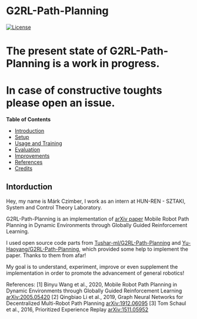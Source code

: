 # G2RL-Path-Planning
[![License](https://img.shields.io/badge/license-MIT-blue.svg)](https://github.com/CIMBIBOY/G2RL-Path-Planning/blob/master/LICENSE)

# The present state of G2RL-Path-Planning is a work in progress. 
# In case of constructive toughts please open an issue.

__Table of Contents__
- [Introduction](#introduction)
- [Setup](#setup)
- [Usage and Training](#usage-and-training)
- [Evaluation](#evaluation)
- [Improvements](#improvements)
- [References](#references)
- [Credits](#credits)

## Intorduction

Hey, my name is Márk Czimber, I work as an intern at HUN-REN - SZTAKI, System and Control Theory Laboratory. 

G2RL-Path-Planning is an implementation of [arXiv paper](https://arxiv.org/abs/2005.05420) Mobile Robot Path Planning in Dynamic Environments through Globally Guided Reinforcement Learning.

I used open source code parts from [Tushar-ml/G2RL-Path-Planning](https://github.com/Tushar-ml/G2RL-Path-Planning) and [Yu-Haoyang/G2RL-Path-Planning](https://github.com/Yu-Haoyang/G2RL-Path-Planning), which provided some help to implement the paper. Thanks to them from afar!
 
My goal is to understand, experiment, improve or even supplement the implementation in order to promote the advancement of general robotics!

References: 
[1] Binyu Wang et al., 2020, Mobile Robot Path Planning in Dynamic Environments through Globally Guided Reinforcement Learning [arXiv:2005.05420](https://arxiv.org/abs/2005.05420)
[2] Qingbiao Li et al., 2019, Graph Neural Networks for Decentralized Multi-Robot Path Planning [arXiv:1912.06095](https://arxiv.org/abs/1912.06095)
[3] Tom Schaul et al., 2016, Prioritized Experience Replay [arXiv:1511.05952](https://arxiv.org/abs/1511.05952)